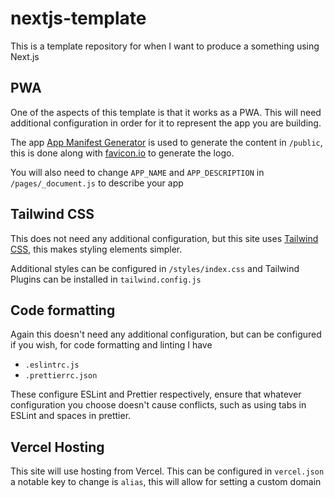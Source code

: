 # nextjs-template

This is a template repository for when I want to produce a something using Next.js

## PWA

One of the aspects of this template is that it works as a PWA. This will need additional configuration in order for it to represent the app you are building.

The app [App Manifest Generator](https://app-manifest.firebaseapp.com/) is used to generate the content in `/public`, this is done along with [favicon.io](https://favicon.io/favicon-generator/) to generate the logo.

You will also need to change `APP_NAME` and `APP_DESCRIPTION` in `/pages/_document.js` to describe your app

## Tailwind CSS

This does not need any additional configuration, but this site uses [Tailwind CSS](https://tailwindcss.com/), this makes styling elements simpler.

Additional styles can be configured in `/styles/index.css` and Tailwind Plugins can be installed in `tailwind.config.js`

## Code formatting

Again this doesn't need any additional configuration, but can be configured if you wish, for code formatting and linting I have

-   `.eslintrc.js`
-   `.prettierrc.json`

These configure ESLint and Prettier respectively, ensure that whatever configuration you choose doesn't cause conflicts, such as using tabs in ESLint and spaces in prettier.

## Vercel Hosting
This site will use hosting from Vercel. This can be configured in `vercel.json` a notable key to change is `alias`, this will allow for setting a custom domain

